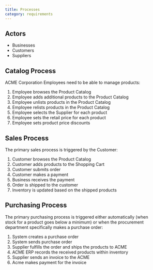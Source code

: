 ```yaml
---
title: Processes
category: requirements
---
```



## Actors

* Businesses
* Customers
* Suppliers

## Catalog Process

ACME Corporation Employees need to be able to manage products:

1. Employee browses the Product Catalog
2. Employee adds additional products to the Product Catalog
3. Employee unlists products in the Product Catalog
4. Employee relists products in the Product Catalog
5. Employee selects the Supplier for each product
6. Employee sets the retail price for each product
7. Employee sets product price discounts

## Sales Process

The primary sales process is triggered by the Customer:

1. Customer browses the Product Catalog
2. Customer adds products to the Shopping Cart
3. Customer submits order
4. Customer makes a payment
5. Business receives the payment
6. Order is shipped to the customer
7. Inventory is updated based on the shipped products

## Purchasing Process

The primary purchasing process is triggered either automatically \(when stock for a product goes below a minimum\) or when the procurement department specifically makes a purchase order:

1. System creates a purchase order
2. System sends purchase order
3. Supplier fulfills the order and ships the products to ACME 
4. ACME ERP records the received products within inventory
5. Supplier sends an invoice to the ACME
6. Acme makes payment for the invoice


